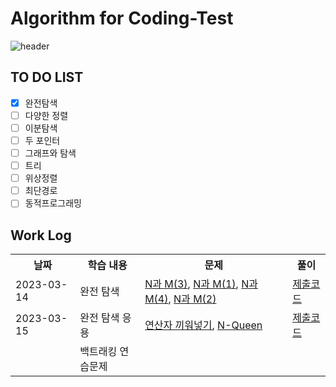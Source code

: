 # Algorithm for Coding-Test

![header](https://capsule-render.vercel.app/api?type=Rounded&color=gradient&height=100&section=footer&text=핵심유형%2020개로%20한%20번에%20끝내는%20알고리즘%20코딩테스트&fontSize=30)


## TO DO LIST

- [x] 완전탐색
- [ ] 다양한 정렬 
- [ ] 이분탐색
- [ ] 두 포인터
- [ ] 그래프와 탐색
- [ ] 트리
- [ ] 위상정렬
- [ ] 최단경로
- [ ] 동적프로그래밍

## Work Log
<div>
<table>
  <th> 날짜 </th>
  <th> 학습 내용 </th>
  <th> 문제 </th>
  <th> 풀이 </th>
  <tr>
    <td>2023-03-14</td>
    <td>완전 탐색</td>
    <td> <a href="https://www.acmicpc.net/problem/15651">N과 M(3)</a>, 
      <a href="https://www.acmicpc.net/problem/15649">N과 M(1)</a>,
      <a href="https://www.acmicpc.net/problem/15652">N과 M(4)</a>,
      <a href="https://www.acmicpc.net/problem/15650">N과 M(2)</a>
    </td>
    <td><a href="https://github.com/YourBlueJustworks/Algorithm_solved.ac/tree/main/CodingTest/src/BruteForce">제출코드</td>
  </tr>
  <tr>
    <td>2023-03-15</td>
    <td>완전 탐색 응용</td>
    <td>
      <a href="https://www.acmicpc.net/problem/14888">연산자 끼워넣기</a>,
      <a href="https://www.acmicpc.net/problem/9663">N-Queen</a>
    </td>
    <td><a href="https://github.com/YourBlueJustworks/Algorithm_solved.ac/tree/main/CodingTest/src/BruteForce_apply">제출코드</td>
  </tr>
  <tr>
    <td> </td>
    <td> 백트래킹 연습문제 </td>
    <td> </td>
    <td> </td>
  </tr>
</div> 

